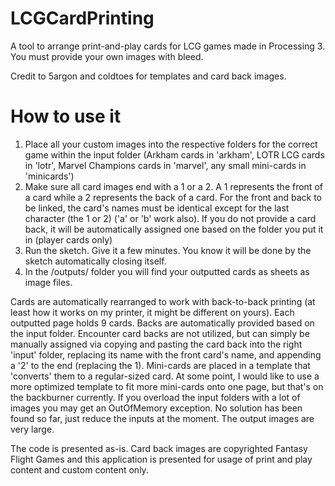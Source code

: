 # LCGCardPrinting
A tool to arrange print-and-play cards for LCG games made in Processing 3.
You must provide your own images with bleed.

Credit to 5argon and coldtoes for templates and card back images.
# How to use it
1. Place all your custom images into the respective folders for the correct game within the input folder (Arkham cards in 'arkham', LOTR LCG cards in 'lotr', Marvel Champions cards in 'marvel', any small mini-cards in 'minicards')
2. Make sure all card images end with a 1 or a 2. A 1 represents the front of a card while a 2 represents the back of a card. For the front and back to be linked, the card's names must be identical except for the last character (the 1 or 2) ('a' or 'b' work also). If you do not provide a card back, it will be automatically assigned one based on the folder you put it in (player cards only)
3. Run the sketch. Give it a few minutes. You know it will be done by the sketch automatically closing itself.
4. In the /outputs/ folder you will find your outputted cards as sheets as image files.

Cards are automatically rearranged to work with back-to-back printing (at least how it works on my printer, it might be different on yours).
Each outputted page holds 9 cards. Backs are automatically provided based on the input folder. Encounter card backs are not utilized, but can simply be manually assigned via copying and pasting the card back into the right 'input' folder, replacing its name with the front card's name, and appending a '2' to the end (replacing the 1).
Mini-cards are placed in a template that 'converts' them to a regular-sized card. At some point, I would like to use a more optimized template to fit more mini-cards onto one page, but that's on the backburner currently.
If you overload the input folders with a lot of images you may get an OutOfMemory exception. No solution has been found so far, just reduce the inputs at the moment. The output images are very large.

The code is presented as-is. Card back images are copyrighted Fantasy Flight Games and this application is presented for usage of print and play content and custom content only.
